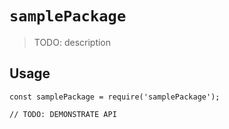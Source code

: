 # `samplePackage`

> TODO: description

## Usage

```
const samplePackage = require('samplePackage');

// TODO: DEMONSTRATE API
```
